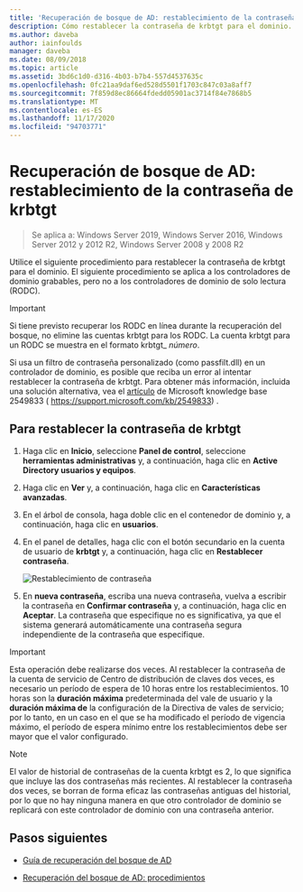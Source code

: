 ```yaml
---
title: 'Recuperación de bosque de AD: restablecimiento de la contraseña de krbtgt'
description: Cómo restablecer la contraseña de krbtgt para el dominio.
ms.author: daveba
author: iainfoulds
manager: daveba
ms.date: 08/09/2018
ms.topic: article
ms.assetid: 3bd6c1d0-d316-4b03-b7b4-557d4537635c
ms.openlocfilehash: 0fc21aa9daf6ed528d5501f1703c847c03a8aff7
ms.sourcegitcommit: 7f859d8ec86664fdedd05901ac3714f84e7868b5
ms.translationtype: MT
ms.contentlocale: es-ES
ms.lasthandoff: 11/17/2020
ms.locfileid: "94703771"
---
```

# <a name="ad-forest-recovery---resetting-the-krbtgt-password"></a>Recuperación de bosque de AD: restablecimiento de la contraseña de krbtgt

> Se aplica a: Windows Server 2019, Windows Server 2016, Windows Server 2012 y 2012 R2, Windows Server 2008 y 2008 R2

Utilice el siguiente procedimiento para restablecer la contraseña de krbtgt para el dominio. El siguiente procedimiento se aplica a los controladores de dominio grabables, pero no a los controladores de dominio de solo lectura (RODC).

> [!IMPORTANT]
> Si tiene previsto recuperar los RODC en línea durante la recuperación del bosque, no elimine las cuentas krbtgt para los RODC. La cuenta krbtgt para un RODC se muestra en el formato krbtgt_ *número*.
>
> Si usa un filtro de contraseña personalizado (como passfilt.dll) en un controlador de dominio, es posible que reciba un error al intentar restablecer la contraseña de krbtgt. Para obtener más información, incluida una solución alternativa, vea el [artículo](https://support.microsoft.com/kb/2549833) de Microsoft knowledge base 2549833 ( https://support.microsoft.com/kb/2549833) .

## <a name="to-reset-the-krbtgt-password"></a>Para restablecer la contraseña de krbtgt

1. Haga clic en **Inicio**, seleccione **Panel de control**, seleccione **herramientas administrativas** y, a continuación, haga clic en **Active Directory usuarios y equipos**.

2. Haga clic en **Ver** y, a continuación, haga clic en **Características avanzadas**.

3. En el árbol de consola, haga doble clic en el contenedor de dominio y, a continuación, haga clic en **usuarios**.

4. En el panel de detalles, haga clic con el botón secundario en la cuenta de usuario de **krbtgt** y, a continuación, haga clic en **Restablecer contraseña**.

   ![Restablecimiento de contraseña](media/AD-Forest-Recovery-Resetting-the-krbtgt-password/resetpass1.png)

5. En **nueva contraseña**, escriba una nueva contraseña, vuelva a escribir la contraseña en **Confirmar contraseña** y, a continuación, haga clic en **Aceptar**. La contraseña que especifique no es significativa, ya que el sistema generará automáticamente una contraseña segura independiente de la contraseña que especifique.

> [!IMPORTANT]
> Esta operación debe realizarse dos veces. Al restablecer la contraseña de la cuenta de servicio de Centro de distribución de claves dos veces, es necesario un período de espera de 10 horas entre los restablecimientos. 10 horas son la **duración máxima** predeterminada del vale de usuario y la **duración máxima de** la configuración de la Directiva de vales de servicio; por lo tanto, en un caso en el que se ha modificado el período de vigencia máximo, el período de espera mínimo entre los restablecimientos debe ser mayor que el valor configurado.  

> [!NOTE]
> El valor de historial de contraseñas de la cuenta krbtgt es 2, lo que significa que incluye las dos contraseñas más recientes. Al restablecer la contraseña dos veces, se borran de forma eficaz las contraseñas antiguas del historial, por lo que no hay ninguna manera en que otro controlador de dominio se replicará con este controlador de dominio con una contraseña anterior.

## <a name="next-steps"></a>Pasos siguientes

- [Guía de recuperación del bosque de AD](AD-Forest-Recovery-Guide.md)

- [Recuperación del bosque de AD: procedimientos](AD-Forest-Recovery-Procedures.md)
